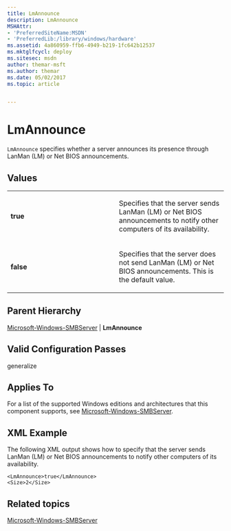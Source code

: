 ```yaml
---
title: LmAnnounce
description: LmAnnounce
MSHAttr:
- 'PreferredSiteName:MSDN'
- 'PreferredLib:/library/windows/hardware'
ms.assetid: 4a860959-ffb6-4949-b219-1fc642b12537
ms.mktglfcycl: deploy
ms.sitesec: msdn
author: themar-msft
ms.author: themar
ms.date: 05/02/2017
ms.topic: article


---
```


# LmAnnounce


`LmAnnounce` specifies whether a server announces its presence through LanMan (LM) or Net BIOS announcements.

## Values


<table>
<colgroup>
<col width="50%" />
<col width="50%" />
</colgroup>
<tbody>
<tr class="odd">
<td><p><strong>true</strong></p></td>
<td><p>Specifies that the server sends LanMan (LM) or Net BIOS announcements to notify other computers of its availability.</p></td>
</tr>
<tr class="even">
<td><p><strong>false</strong></p></td>
<td><p>Specifies that the server does not send LanMan (LM) or Net BIOS announcements. This is the default value.</p></td>
</tr>
</tbody>
</table>

 

## Parent Hierarchy


[Microsoft-Windows-SMBServer](microsoft-windows-smbserver.md) | **LmAnnounce**

## Valid Configuration Passes


generalize

## Applies To


For a list of the supported Windows editions and architectures that this component supports, see [Microsoft-Windows-SMBServer](microsoft-windows-smbserver.md).

## XML Example


The following XML output shows how to specify that the server sends LanMan (LM) or Net BIOS announcements to notify other computers of its availability.

```
<LmAnnounce>true</LmAnnounce>
<Size>2</Size>
```

## Related topics


[Microsoft-Windows-SMBServer](microsoft-windows-smbserver.md)

 

 







